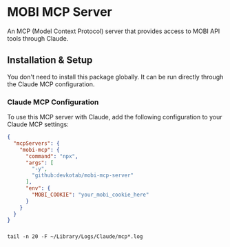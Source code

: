# MOBI MCP Server

An MCP (Model Context Protocol) server that provides access to MOBI API tools through Claude.

## Installation & Setup

You don't need to install this package globally. It can be run directly through the Claude MCP configuration.

### Claude MCP Configuration

To use this MCP server with Claude, add the following configuration to your Claude MCP settings:

```json
{
  "mcpServers": {
    "mobi-mcp": {
      "command": "npx",
      "args": [
        "-y",
        "github:devkotab/mobi-mcp-server"
      ],
      "env": {
        "MOBI_COOKIE": "your_mobi_cookie_here"
      }
    }
  }
}
```

### 

```
tail -n 20 -F ~/Library/Logs/Claude/mcp*.log
```